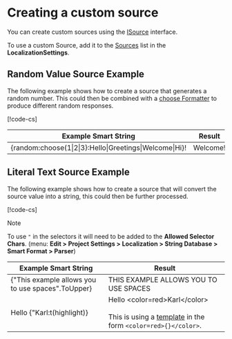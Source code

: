 # Creating a custom source

You can create custom sources using the [ISource](xref:UnityEngine.Localization.SmartFormat.Core.Extensions.ISource) interface.

To use a custom Source, add it to the [Sources](../LocalizationSettings.md#sources) list in the **LocalizationSettings**.

## Random Value Source Example

The following example shows how to create a source that generates a random number. This could then be combined with a [choose Formatter](Choose-Formatter.md) to produce different random responses.

[!code-cs[](../../DocCodeSamples.Tests/RandomValueSource.cs)]

| **Example Smart String**                                | **Result** |
|---------------------------------------------------------|------------|
| {random:choose(1\|2\|3}:Hello\|Greetings\|Welcome\|Hi}! | Welcome!   |

## Literal Text Source Example

The following example shows how to create a source that will convert the source value into a string, this could then be further processed.

[!code-cs[](../../DocCodeSamples.Tests/LiteralTextSource.cs)]

> [!NOTE]
> To use `"` in the selectors it will need to be added to the **Allowed Selector Chars**. (menu: **Edit > Project Settings > Localization > String Database > Smart Format > Parser**)

| **Example Smart String**                                | **Result** |
|---------------------------------------------------------|------------|
| {"This example allows you to use spaces".ToUpper}       | THIS EXAMPLE ALLOWS YOU TO USE SPACES |
| Hello {"Karl:t(highlight)}                              | Hello \<color=red>Karl\</color><br><br>This is using a [template](Template-Formatter.md) in the form `<color=red>{}</color>`.
